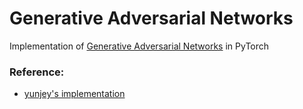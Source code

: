 # Generative Adversarial Networks

Implementation of [Generative Adversarial Networks](https://arxiv.org/abs/1406.2661) in PyTorch

### Reference:
* [yunjey's implementation](https://github.com/yunjey/pytorch-tutorial/blob/master/tutorials/02-intermediate/generative_adversarial_network/main.py)

